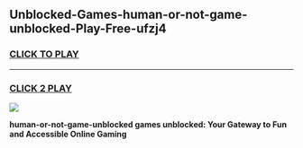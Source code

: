 
## Unblocked-Games-human-or-not-game-unblocked-Play-Free-ufzj4
<h3>
<a href="https://premium76.site?title=human-or-not-game-unblocked&ref=09A">CLICK TO PLAY</a></h3>
<hr>

<h3>
<a href="https://premium76.site?title=human-or-not-game-unblocked&ref=09A">CLICK 2 PLAY</a>
  
</h3>

<a href="https://premium76.site?title=human-or-not-game-unblocked&ref=09A"><img src="https://clearcache.store/games.png"></a>


**human-or-not-game-unblocked games unblocked: Your Gateway to Fun and Accessible Online Gaming**

